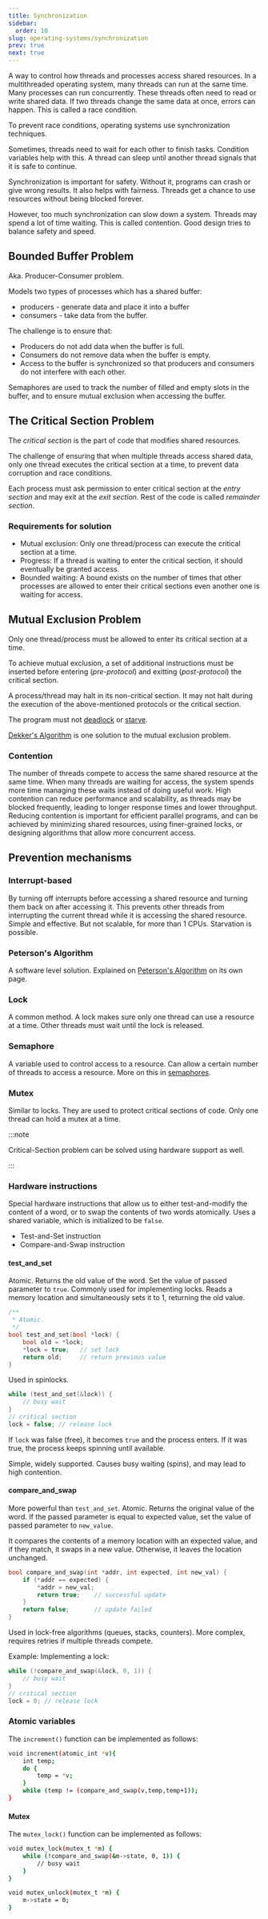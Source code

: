 ```yaml
---
title: Synchronization
sidebar:
  order: 10
slug: operating-systems/synchronization
prev: true
next: true
---
```


A way to control how threads and processes access shared resources. In a multithreaded operating system, many threads can run at the same time. Many processes can run concurrently. These threads often need to read or write shared data. If two threads change the same data at once, errors can happen. This is called a race condition.

To prevent race conditions, operating systems use synchronization techniques. 

Sometimes, threads need to wait for each other to finish tasks. Condition variables help with this. A thread can sleep until another thread signals that it is safe to continue.

Synchronization is important for safety. Without it, programs can crash or give wrong results. It also helps with fairness. Threads get a chance to use resources without being blocked forever.

However, too much synchronization can slow down a system. Threads may spend a lot of time waiting. This is called contention. Good design tries to balance safety and speed.

## Bounded Buffer Problem

Aka. Producer-Consumer problem.

Models two types of processes which has a shared buffer:
- producers - generate data and place it into a buffer
- consumers - take data from the buffer.

The challenge is to ensure that:
- Producers do not add data when the buffer is full.
- Consumers do not remove data when the buffer is empty.
- Access to the buffer is synchronized so that producers and consumers do not interfere with each other.

Semaphores are used to track the number of filled and empty slots in the buffer, and to ensure mutual exclusion when accessing the buffer.

## The Critical Section Problem

The _critical section_ is the part of code that modifies shared resources.

The challenge of ensuring that when multiple threads access shared data, only one thread executes the critical section at a time, to prevent data corruption and race conditions.

Each process must ask permission to enter critical section at the _entry section_ and may exit at the _exit section_. Rest of the code is called _remainder section_.

### Requirements for solution

- Mutual exclusion: Only one thread/process can execute the critical section at a time.
- Progress: If a thread is waiting to enter the critical section, it should eventually be granted access.
- Bounded waiting: A bound exists on the number of times that other processes are allowed to enter their critical sections even another one is waiting for access.

## Mutual Exclusion Problem

Only one thread/process must be allowed to enter its critical section at a time.

To achieve mutual exclusion, a set of additional instructions must be inserted before entering (_pre-protocol_) and exitting (_post-protocol_) the critical section.

A process/thread may halt in its non-critical section. It may not halt during the execution of the above-mentioned protocols or the critical section.

The program must not [deadlock](https://s2.sahithyan.dev/program-construction/basics/concurrency/#deadlock) or [starve](https://s2.sahithyan.dev/program-construction/basics/concurrency/#thread-starvation).

[Dekker's Algorithm](/operating-systems/dekkers-algorithm) is one solution to the mutual exclusion problem.

### Contention

The number of threads compete to access the same shared resource at the same time. When many threads are waiting for access, the system spends more time managing these waits instead of doing useful work. High contention can reduce performance and scalability, as threads may be blocked frequently, leading to longer response times and lower throughput. Reducing contention is important for efficient parallel programs, and can be achieved by minimizing shared resources, using finer-grained locks, or designing algorithms that allow more concurrent access.

## Prevention mechanisms

### Interrupt-based

By turning off interrupts before accessing a shared resource and turning them back on after accessing it. This prevents other threads from interrupting the current thread while it is accessing the shared resource. Simple and effective. But not scalable, for more than 1 CPUs. Starvation is possible.

### Peterson's Algorithm

A software level solution. Explained on [Peterson's Algorithm](/operating-systems/petersons-algorithm) on its own page.

### Lock

A common method. A lock makes sure only one thread can use a resource at a time. Other threads must wait until the lock is released.

### Semaphore

A variable used to control access to a resource. Can allow a certain number of threads to access a resource. More on this in [semaphores](/operating-systems/semaphores).

### Mutex

Similar to locks. They are used to protect critical sections of code. Only one thread can hold a mutex at a time.

:::note

Critical-Section problem can be solved using hardware support as well.

:::

### Hardware instructions

Special hardware instructions that allow us to either test-and-modify the content of a word, or to swap the contents of two words atomically. Uses a shared variable, which is initialized to be `false`.

- Test-and-Set instruction   
- Compare-and-Swap instruction   
  
#### test_and_set

Atomic. Returns the old value of the word. Set the value of passed parameter to `true`. Commonly used for implementing locks. Reads a memory location and simultaneously sets it to 1, returning the old value.

```c
/**
 * Atomic.
 */
bool test_and_set(bool *lock) {
    bool old = *lock;
    *lock = true;   // set lock
    return old;     // return previous value
}
```

Used in spinlocks.

```c
while (test_and_set(&lock)) {
    // busy wait
}
// critical section
lock = false; // release lock
```

If `lock` was false (free), it becomes `true` and the process enters. If it was true, the process keeps spinning until available.

Simple, widely supported. Causes busy waiting (spins), and may lead to high contention.

#### compare_and_swap

More powerful than `test_and_set`. Atomic. Returns the original value of the word. If the passed parameter is equal to expected value, set the value of passed parameter to `new_value`.

It compares the contents of a memory location with an expected value, and if they match, it swaps in a new value. Otherwise, it leaves the location unchanged.

```c
bool compare_and_swap(int *addr, int expected, int new_val) {
    if (*addr == expected) {
        *addr = new_val;
        return true;    // successful update
    }
    return false;       // update failed
}
```

Used in lock-free algorithms (queues, stacks, counters). More complex, requires retries if multiple threads compete.

Example: Implementing a lock:

```c
while (!compare_and_swap(&lock, 0, 1)) {
    // busy wait
}
// critical section
lock = 0; // release lock
```

### Atomic variables

The `increment()` function can be implemented as follows:

```sh
void increment(atomic_int *v){
    int temp;
    do {
        temp = *v;
    }
    while (temp != (compare_and_swap(v,temp,temp+1));
}
```

#### Mutex 

The `mutex_lock()` function can be implemented as follows:

```sh
void mutex_lock(mutex_t *m) {
    while (!compare_and_swap(&m->state, 0, 1)) {
        // busy wait
    }
}

void mutex_unlock(mutex_t *m) {
    m->state = 0;
}
```
